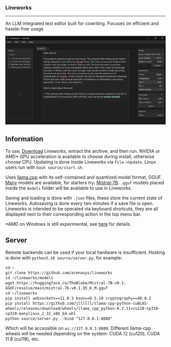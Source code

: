 ### Lineworks
--------
An LLM integrated text editor built for cowriting. Focuses on efficient and hassle-free usage.

![example](https://github.com/arenasys/Lineworks/raw/master/screenshot.png)
## Information
To use, [Download](https://github.com/arenasys/Lineworks/archive/refs/heads/master.zip) Lineworks, extract the archive, and then run. NVIDIA or AMD* GPU acceleration is available to choose during install, otherwise choose CPU. Updating is done inside Lineworks via `File->Update`. Linux users run with `bash source/start.sh`.

Uses [llama.cpp](https://github.com/ggerganov/llama.cpp) with its self-contained and quantized model format, GGUF. [Many](https://huggingface.co/TheBloke?search_models=gguf) models are available, for starters try: [Mistral-7B](https://huggingface.co/TheBloke/Mistral-7B-v0.1-GGUF/blob/main/mistral-7b-v0.1.Q5_K_M.gguf). `.gguf` models placed inside the `models` folder will be available to use in Lineworks.

Saving and loading is done with `.json` files, these store the current state of Lineworks. Autosaving is done every two minutes if a save file is open. Lineworks is intended to be operated via keyboard shortcuts, they are all displayed next to their corresponding action in the top menu bar.

*AMD on Windows is still experimental, see [here](https://github.com/jllllll/llama-cpp-python-cuBLAS-wheels/releases/tag/rocm) for details.

## Server
Remote backends can be used if your local hardware is insufficient. Hosting is done with `python3.10 source/server.py`, for example:
```
cd ~
git clone https://github.com/arenasys/lineworks
cd ~/lineworks/models
wget https://huggingface.co/TheBloke/Mistral-7B-v0.1-GGUF/resolve/main/mistral-7b-v0.1.Q5_K_M.gguf
cd ~/lineworks
pip install websockets==11.0.3 bson==0.5.10 cryptography==40.0.2 
pip install https://github.com/jllllll/llama-cpp-python-cuBLAS-wheels/releases/download/wheels/llama_cpp_python-0.2.11+cu120-cp310-cp310-manylinux_2_31_x86_64.whl
python source/server.py --bind "127.0.0.1:8080"
```
Which will be accessible on `ws://127.0.0.1:8080`. Different llama-cpp wheels will be needed depending on the system: CUDA 12 (cu120), CUDA 11.8 (cu118), etc.